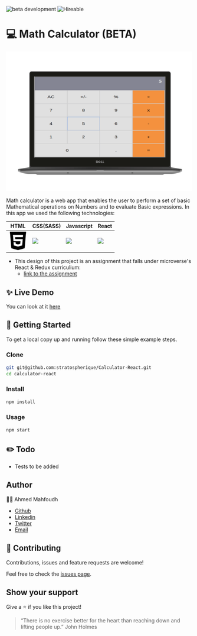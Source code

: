 ![beta development](https://img.shields.io/badge/beta-development-green?style=flat-square)
![Hireable](https://cdn.rawgit.com/hiendv/hireable/master/styles/default/yes.svg)

# 💻 Math Calculator (BETA)

![alt text](3-web.png)

Math calculator is a web app that enables the user to perform a set of basic Mathematical operations on Numbers and to evaluate Basic expressions. In this app we used the following technologies:

HTML | CSS(SASS) | Javascript | React
------------ | ------------- | ----------- | -----------
<img src="public/html.png" width="50" /> | <img src="https://img.icons8.com/windows/64/000000/sass.png"> | <img src="https://img.icons8.com/color/48/000000/javascript.png"> | <img src="https://img.icons8.com/officel/40/000000/react.png">


* This design of this project is an assignment that falls under microverse's React & Redux curriculium:
  - [link to the assignment](https://microverse.pathwright.com/library/fast-track-curriculum/69047/path/step/44896082/)


## ✨ Live Demo

You can look at it [here](https://gifted-bose-6eb952.netlify.com/)

## 🚀 Getting Started

To get a local copy up and running follow these simple example steps.

### Clone

```sh
git git@github.com:stratospherique/Calculator-React.git
cd calculator-react
```

### Install

```sh
npm install
```

### Usage

```sh
npm start
```

## :pencil2: Todo
- Tests to be added

## Author

:male_detective: Ahmed Mahfoudh

- [Github](https://github.com/stratospherique)
- [Linkedin](https://www.linkedin.com/in/ahmed-mahfoudh/)
- [Twitter](https://twitter.com/AhmedMahfoudh8)
- [Email](mailto:ahmed.mahfoudh1991@gmail.com?subject=Website%20Inquiry)

## 🤝 Contributing

Contributions, issues and feature requests are welcome!

Feel free to check the [issues page](issues/).

## Show your support

Give a ⭐️ if you like this project!

> “There is no exercise better for the heart than reaching down and lifting people up.” 
John Holmes